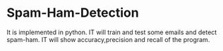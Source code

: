 # Spam-Ham-Detection
It is implemented in python. IT will train and test some emails and detect spam-ham. IT will show accuracy,precision and recall of the program. 
